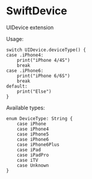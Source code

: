 # SwiftDevice
UIDevice extension

Usage:

	switch UIDevice.deviceType() {
	case .iPhone4:
	    print("iPhone 4/4S")
	    break
	case .iPhone6:
	    print("iPhone 6/6S")
	    break
	default:
	    print("Else")
	}

Available types:

	enum DeviceType: String {
	    case iPhone
	    case iPhone4
	    case iPhone5
	    case iPhone6
	    case iPhone6Plus
	    case iPad
	    case iPadPro
	    case iTV
	    case Unknown
	}
